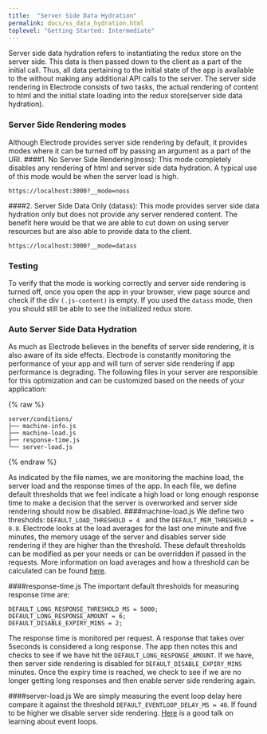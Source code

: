 ```yaml
---
title:  "Server Side Data Hydration"
permalink: docs/ss_data_hydration.html
toplevel: "Getting Started: Intermediate"
---
```

Server side data hydration refers to instantiating the redux store on the server side. This data is then passed down to the client as a part of the initial call. Thus, all data pertaining to the initial state of the app is available to the without making any additional API calls to the server.
The server side rendering in Electrode consists of two tasks, the actual rendering of content to html and the initial state loading into the redux store(server side data hydration).

### Server Side Rendering modes
Although Electrode provides server side rendering by default, it provides modes where it can be turned off by passing an argument as a part of the URI.
####1. No Server Side Rendering(noss):
This mode completely disables any rendering of html and server side data hydration. A typical use of this mode would be when the server load is high.

```
https://localhost:3000?__mode=noss
```

####2. Server Side Data Only (datass):
This mode provides server side data hydration only but does not provide any server rendered content. The benefit here would be that we are able to cut down on using server resources but are also able to provide data to the client.

```
https://localhost:3000?__mode=datass
```
### Testing
To verify that the mode is working correctly and server side rendering is turned off, once you open the app in your browser, view page source and check if the div ```(.js-content)``` is empty.
If you used the ```datass``` mode, then you should still be able to see the initialized redux store.

### Auto Server Side Data Hydration
As much as Electrode believes in the benefits of server side rendering, it is also aware of its side effects. Electrode is constantly monitoring the performance of your app and will turn of server side rendering if app performance is degrading.
The following files in your server are responsible for this optimization and can be customized based on the needs of your application:

{% raw  %}
```
server/conditions/
├── machine-info.js
├── machine-load.js
├── response-time.js
└── server-load.js

```
{% endraw %}

As indicated by the file names, we are monitoring the machine load, the server load and the response times of the app. In each file, we define default thresholds that we feel indicate a high load or long enough response time to make a decision that the server is overworked and server side rendering should now be disabled.
####machine-load.js
We define two thresholds: ```DEFAULT_LOAD_THRESHOLD = 4 ``` and the ```DEFAULT_MEM_THRESHOLD = 0.8```.
Electrode looks at the load averages for the last one minute and five minutes, the memory usage of the server and disables server side rendering if they are higher than the threshold. These default thresholds can be modified as per your needs or can be overridden if passed in the requests.
More information on load averages and how a threshold can be calculated can be found <a target="_blank" href ="http://blog.scoutapp.com/articles/2009/07/31/understanding-load-averages">here</a>.

####response-time.js
The important default thresholds for measuring response time are:

```
DEFAULT_LONG_RESPONSE_THRESHOLD_MS = 5000;
DEFAULT_LONG_RESPONSE_AMOUNT = 6;
DEFAULT_DISABLE_EXPIRY_MINS = 2;
```

The response time is monitored per request. A response that takes over 5seconds is considered a long response. The app then notes this and checks to see if we have hit the ```DEFAULT_LONG_RESPONSE_AMOUNT```.
If we have, then server side rendering is disabled for ```DEFAULT_DISABLE_EXPIRY_MINS``` minutes.
Once the expiry time is reached, we check to see if we are no longer getting long responses and then enable server side rendering again.

####server-load.js
We are simply measuring the event loop delay here compare it against the threshold ```DEFAULT_EVENTLOOP_DELAY_MS = 40```. If found to be higher we disable server side rendering.
<a target="_blank" href="http://2014.jsconf.eu/speakers/philip-roberts-what-the-heck-is-the-event-loop-anyway.html">Here</a> is a good talk on learning about event loops.
